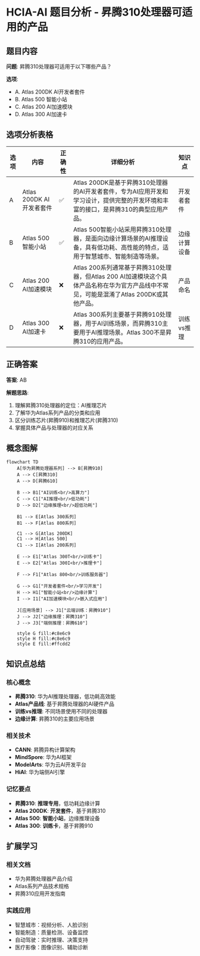 # HCIA-AI 题目分析 - 昇腾310处理器可适用的产品

## 题目内容

**问题**: 昇腾310处理器可适用于以下哪些产品？

**选项**:
- A. Atlas 200DK AI开发者套件
- B. Atlas 500 智能小站
- C. Atlas 200 AI加速模块
- D. Atlas 300 AI加速卡

## 选项分析表格

| 选项 | 内容 | 正确性 | 详细分析 | 知识点 |
|------|------|--------|----------|--------|
| A | Atlas 200DK AI开发者套件 | ✅ | Atlas 200DK是基于昇腾310处理器的AI开发者套件，专为AI应用开发和学习设计，提供完整的开发环境和丰富的接口，是昇腾310的典型应用产品。 | 开发者套件 |
| B | Atlas 500 智能小站 | ✅ | Atlas 500智能小站采用昇腾310处理器，是面向边缘计算场景的AI推理设备，具有低功耗、高性能的特点，适用于智慧城市、智能制造等场景。 | 边缘计算设备 |
| C | Atlas 200 AI加速模块 | ❌ | Atlas 200系列通常基于昇腾310处理器，但Atlas 200 AI加速模块这个具体产品名称在华为官方产品线中不常见，可能是混淆了Atlas 200DK或其他产品。 | 产品命名 |
| D | Atlas 300 AI加速卡 | ❌ | Atlas 300系列主要基于昇腾910处理器，用于AI训练场景，而昇腾310主要用于AI推理场景。Atlas 300不是昇腾310的应用产品。 | 训练vs推理 |

## 正确答案
**答案**: AB

**解题思路**: 
1. 理解昇腾310处理器的定位：AI推理芯片
2. 了解华为Atlas系列产品的分类和应用
3. 区分训练芯片(昇腾910)和推理芯片(昇腾310)
4. 掌握具体产品与处理器的对应关系

## 概念图解

```mermaid
flowchart TD
    A[华为昇腾处理器系列] --> B[昇腾910]
    A --> C[昇腾310]
    A --> D[昇腾610]
    
    B --> B1["AI训练<br/>高算力"]
    C --> C1["AI推理<br/>低功耗"]
    D --> D2["边缘推理<br/>超低功耗"]
    
    B1 --> E[Atlas 300系列]
    B1 --> F[Atlas 800系列]
    
    C1 --> G[Atlas 200DK]
    C1 --> H[Atlas 500]
    C1 --> I[Atlas 200系列]
    
    E --> E1["Atlas 300T<br/>训练卡"]
    E --> E2["Atlas 300I<br/>推理卡"]
    
    F --> F1["Atlas 800<br/>训练服务器"]
    
    G --> G1["开发者套件<br/>学习开发"]
    H --> H1["智能小站<br/>边缘计算"]
    I --> I1["AI加速模块<br/>嵌入式应用"]
    
    J[应用场景] --> J1["云端训练：昇腾910"]
    J --> J2["边缘推理：昇腾310"]
    J --> J3["端侧推理：昇腾610"]
    
    style G fill:#c8e6c9
    style H fill:#c8e6c9
    style E fill:#ffcdd2
```

## 知识点总结

### 核心概念
- **昇腾310**: 华为AI推理处理器，低功耗高效能
- **Atlas产品线**: 基于昇腾处理器的AI硬件产品
- **训练vs推理**: 不同场景使用不同的处理器
- **边缘计算**: 昇腾310的主要应用场景

### 相关技术
- **CANN**: 昇腾异构计算架构
- **MindSpore**: 华为AI框架
- **ModelArts**: 华为云AI开发平台
- **HiAI**: 华为端侧AI引擎

### 记忆要点
- **昇腾310**: **推理专用**，低功耗边缘计算
- **Atlas 200DK**: **开发套件**，基于昇腾310
- **Atlas 500**: **智能小站**，边缘推理设备
- **Atlas 300**: **训练卡**，基于昇腾910

## 扩展学习

### 相关文档
- 华为昇腾处理器产品介绍
- Atlas系列产品技术规格
- 昇腾310应用开发指南

### 实践应用
- 智慧城市：视频分析、人脸识别
- 智能制造：质量检测、设备监控
- 自动驾驶：实时推理、决策支持
- 医疗影像：图像识别、辅助诊断